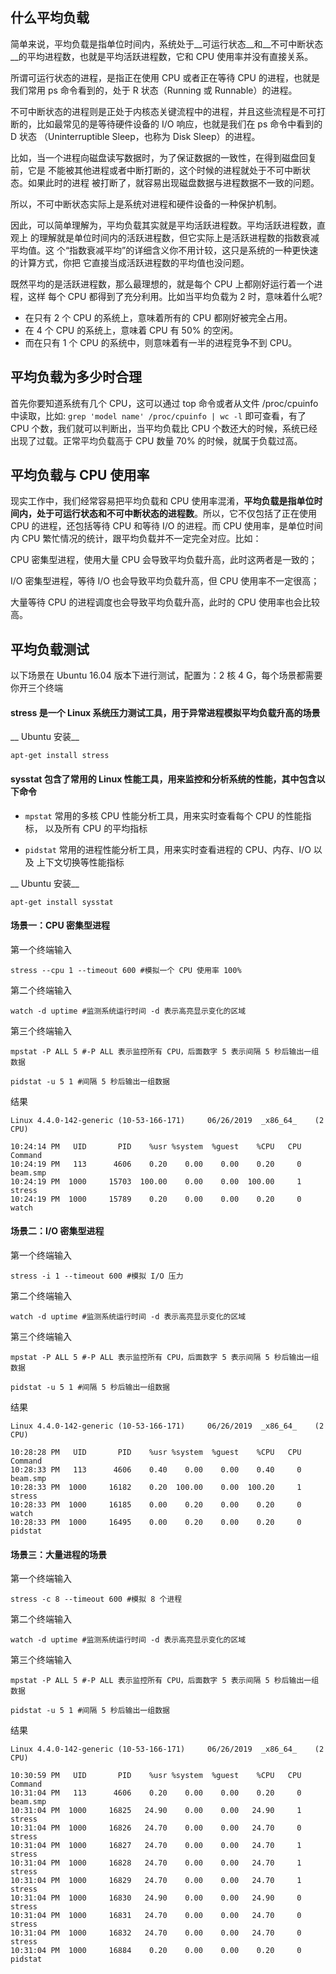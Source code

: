 ## 什么平均负载

简单来说，平均负载是指单位时间内，系统处于__可运行状态__和__不可中断状态__的平均进程数，也就是平均活跃进程数，它和 CPU 使用率并没有直接关系。

所谓可运行状态的进程，是指正在使用 CPU 或者正在等待 CPU 的进程，也就是我们常用 ps 命令看到的，处于 R 状态（Running 或 Runnable）的进程。

不可中断状态的进程则是正处于内核态关键流程中的进程，并且这些流程是不可打断的，比如最常见的是等待硬件设备的 I/O 响应，也就是我们在 ps 命令中看到的 D 状态 （Uninterruptible Sleep，也称为 Disk Sleep）的进程。

比如，当一个进程向磁盘读写数据时，为了保证数据的一致性，在得到磁盘回复前，它是
不能被其他进程或者中断打断的，这个时候的进程就处于不可中断状态。如果此时的进程
被打断了，就容易出现磁盘数据与进程数据不一致的问题。

所以，不可中断状态实际上是系统对进程和硬件设备的一种保护机制。

因此，可以简单理解为，平均负载其实就是平均活跃进程数。平均活跃进程数，直观上
的理解就是单位时间内的活跃进程数，但它实际上是活跃进程数的指数衰减平均值。这
个“指数衰减平均”的详细含义你不用计较，这只是系统的一种更快速的计算方式，你把
它直接当成活跃进程数的平均值也没问题。

既然平均的是活跃进程数，那么最理想的，就是每个 CPU 上都刚好运行着一个进程，这样 每个 CPU 都得到了充分利用。比如当平均负载为 2 时，意味着什么呢?

- 在只有 2 个 CPU 的系统上，意味着所有的 CPU 都刚好被完全占用。 
- 在 4 个 CPU 的系统上，意味着 CPU 有 50% 的空闲。
- 而在只有 1 个 CPU 的系统中，则意味着有一半的进程竞争不到 CPU。

## 平均负载为多少时合理

首先你要知道系统有几个 CPU，这可以通过 top 命令或者从文件 /proc/cpuinfo 中读取，比如: `grep 'model name' /proc/cpuinfo | wc -l` 即可查看，有了 CPU 个数，我们就可以判断出，当平均负载比 CPU 个数还大的时候，系统已经出现了过载。正常平均负载高于 CPU 数量 70% 的时候，就属于负载过高。

## 平均负载与 CPU 使用率

现实工作中，我们经常容易把平均负载和 CPU 使用率混淆，__平均负载是指单位时间内，处于可运行状态和不可中断状态的进程数__。所以，它不仅包括了正在使用 CPU 的进程，还包括等待 CPU 和等待 I/O 的进程。而 CPU 使用率，是单位时间内 CPU 繁忙情况的统计，跟平均负载并不一定完全对应。比如：

CPU 密集型进程，使用大量 CPU 会导致平均负载升高，此时这两者是一致的；

I/O 密集型进程，等待 I/O 也会导致平均负载升高，但 CPU 使用率不一定很高；

大量等待 CPU 的进程调度也会导致平均负载升高，此时的 CPU 使用率也会比较高。

## 平均负载测试

以下场景在 Ubuntu 16.04 版本下进行测试，配置为：2 核 4 G，每个场景都需要你开三个终端

#### stress 是一个 Linux 系统压力测试工具，用于异常进程模拟平均负载升高的场景

__ Ubuntu 安装__

```
apt-get install stress 
```

#### sysstat 包含了常用的 Linux 性能工具，用来监控和分析系统的性能，其中包含以下命令

- `mpstat` 常用的多核 CPU 性能分析工具，用来实时查看每个 CPU 的性能指标， 以及所有 CPU 的平均指标

- `pidstat` 常用的进程性能分析工具，用来实时查看进程的 CPU、内存、I/O 以及 上下文切换等性能指标

__ Ubuntu 安装__

```
apt-get install sysstat 
```

#### 场景一：CPU 密集型进程

第一个终端输入

```
stress --cpu 1 --timeout 600 #模拟一个 CPU 使用率 100%
```

第二个终端输入

```
watch -d uptime #监测系统运行时间 -d 表示高亮显示变化的区域
```

第三个终端输入

```
mpstat -P ALL 5 #-P ALL 表示监控所有 CPU，后面数字 5 表示间隔 5 秒后输出一组数据

pidstat -u 5 1 #间隔 5 秒后输出一组数据
```

结果

```
Linux 4.4.0-142-generic (10-53-166-171) 	06/26/2019 	_x86_64_	(2 CPU)

10:24:14 PM   UID       PID    %usr %system  %guest    %CPU   CPU  Command
10:24:19 PM   113      4606    0.20    0.00    0.00    0.20     0  beam.smp
10:24:19 PM  1000     15703  100.00    0.00    0.00  100.00     1  stress
10:24:19 PM  1000     15789    0.20    0.00    0.00    0.20     0  watch
```

#### 场景二：I/O 密集型进程

第一个终端输入

```
stress -i 1 --timeout 600 #模拟 I/O 压力
```

第二个终端输入

```
watch -d uptime #监测系统运行时间 -d 表示高亮显示变化的区域
```

第三个终端输入

```
mpstat -P ALL 5 #-P ALL 表示监控所有 CPU，后面数字 5 表示间隔 5 秒后输出一组数据

pidstat -u 5 1 #间隔 5 秒后输出一组数据
```

结果

```
Linux 4.4.0-142-generic (10-53-166-171) 	06/26/2019 	_x86_64_	(2 CPU)

10:28:28 PM   UID       PID    %usr %system  %guest    %CPU   CPU  Command
10:28:33 PM   113      4606    0.40    0.00    0.00    0.40     0  beam.smp
10:28:33 PM  1000     16182    0.20  100.00    0.00  100.20     1  stress
10:28:33 PM  1000     16185    0.00    0.20    0.00    0.20     0  watch
10:28:33 PM  1000     16495    0.00    0.20    0.00    0.20     0  pidstat
```


#### 场景三：大量进程的场景

第一个终端输入

```
stress -c 8 --timeout 600 #模拟 8 个进程
```

第二个终端输入

```
watch -d uptime #监测系统运行时间 -d 表示高亮显示变化的区域
```

第三个终端输入

```
mpstat -P ALL 5 #-P ALL 表示监控所有 CPU，后面数字 5 表示间隔 5 秒后输出一组数据

pidstat -u 5 1 #间隔 5 秒后输出一组数据
```

结果

```
Linux 4.4.0-142-generic (10-53-166-171) 	06/26/2019 	_x86_64_	(2 CPU)

10:30:59 PM   UID       PID    %usr %system  %guest    %CPU   CPU  Command
10:31:04 PM   113      4606    0.20    0.00    0.00    0.20     0  beam.smp
10:31:04 PM  1000     16825   24.90    0.00    0.00   24.90     1  stress
10:31:04 PM  1000     16826   24.70    0.00    0.00   24.70     0  stress
10:31:04 PM  1000     16827   24.70    0.00    0.00   24.70     1  stress
10:31:04 PM  1000     16828   24.70    0.00    0.00   24.70     1  stress
10:31:04 PM  1000     16829   24.70    0.00    0.00   24.70     1  stress
10:31:04 PM  1000     16830   24.90    0.00    0.00   24.90     0  stress
10:31:04 PM  1000     16831   24.70    0.00    0.00   24.70     0  stress
10:31:04 PM  1000     16832   24.70    0.00    0.00   24.70     0  stress
10:31:04 PM  1000     16884    0.20    0.00    0.00    0.20     0  pidstat
```
